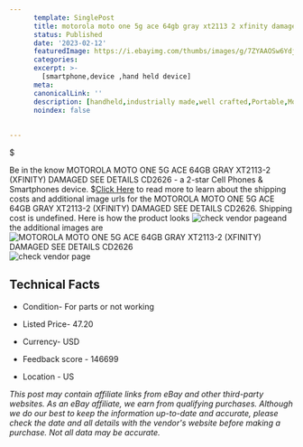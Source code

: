 ```yaml
---
      template: SinglePost
      title: motorola moto one 5g ace 64gb gray xt2113 2 xfinity damaged see details cd2626
      status: Published
      date: '2023-02-12'
      featuredImage: https://i.ebayimg.com/thumbs/images/g/7ZYAAOSw6Ydjvyhf/s-l225.jpg
      categories: 
      excerpt: >-
        [smartphone,device ,hand held device]
      meta:
      canonicalLink: ''
      description: [handheld,industrially made,well crafted,Portable,Mobile,Compact,Convenient,Lightweight,Maneuverable,Man-portable,Miniature,Carriable,Hand-held,Light,Holdable,Transportable,Mobile device,Pocket-sized,On-the-go,Wireless,Cordless,Compact size,Convenient size, smartphone,device ,hand held device]
      noindex: false
      
        
---
```

$

Be in the know MOTOROLA MOTO ONE 5G ACE 64GB GRAY XT2113-2 (XFINITY) DAMAGED SEE DETAILS CD2626 - a 2-star Cell Phones & Smartphones device.
$[Click Here](https://www.ebay.com/itm/275617587355?hash=item402c16a09b%3Ag%3A7ZYAAOSw6Ydjvyhf&mkevt=1&mkcid=1&mkrid=711-53200-19255-0&campid=%253CePNCampaignId%253E&customid=%253CreferenceId%253E&toolid=10049) to read more to learn about the shipping costs and additional image urls for the MOTOROLA MOTO ONE 5G ACE 64GB GRAY XT2113-2 (XFINITY) DAMAGED SEE DETAILS CD2626. Shipping cost is undefined. Here is how the product looks ![check vendor page](https://i.ebayimg.com/thumbs/images/g/7ZYAAOSw6Ydjvyhf/s-l225.jpg)and the additional images are![MOTOROLA MOTO ONE 5G ACE 64GB GRAY XT2113-2 (XFINITY) DAMAGED SEE DETAILS CD2626](https://i.ebayimg.com/images/g/7ZYAAOSw6Ydjvyhf/s-l1600.jpg)![check vendor page](https://origin-galleryplus.ebayimg.com/ws/web/275617587355_2_0_1/225x225.jpg,https://origin-galleryplus.ebayimg.com/ws/web/275617587355_3_0_1/225x225.jpg,https://origin-galleryplus.ebayimg.com/ws/web/275617587355_4_0_1/225x225.jpg,https://origin-galleryplus.ebayimg.com/ws/web/275617587355_5_0_1/225x225.jpg,https://origin-galleryplus.ebayimg.com/ws/web/275617587355_6_0_1/225x225.jpg)



 ## Technical Facts 



     
      

 - Condition- For parts or not working 


      

 - Listed Price- 47.20 


      

 - Currency- USD 


      

 - Feedback score - 146699 


      

 - Location - US 


      
      

 *_This post may contain affiliate links from eBay and other third-party websites. As an eBay affiliate, we earn from qualifying purchases. Although we do our best to keep the information up-to-date and accurate, please check the date and all details with the vendor's website before making a purchase. Not all data may be accurate._*






